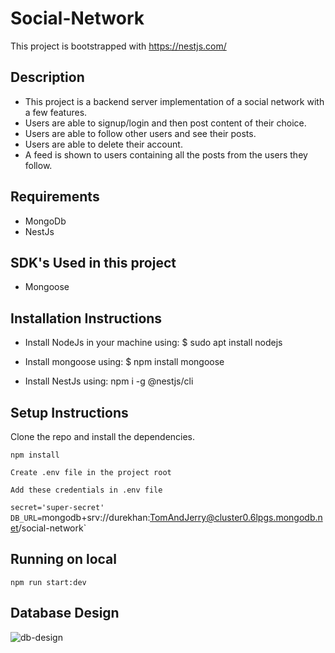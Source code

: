 # Social-Network
This project is bootstrapped with https://nestjs.com/

## **Description**
- This project is a backend server implementation of a social network with a few features.
- Users are able to signup/login and then post content of their choice.
- Users are able to follow other users and see their posts.
- Users are able to delete their account.
- A feed is shown to users containing all the posts from the users they follow.

## **Requirements**
- MongoDb
- NestJs

## **SDK's Used in this project**
- Mongoose

## **Installation Instructions**
- Install NodeJs in your machine using: $ sudo apt install nodejs

- Install mongoose using: $ npm install mongoose
- Install NestJs using: npm i -g @nestjs/cli

## **Setup Instructions**
Clone the repo and install the dependencies.

`npm install`

`Create .env file in the project root`

`Add these credentials in .env file`

`secret='super-secret'
DB_URL=`mongodb+srv://durekhan:TomAndJerry@cluster0.6lpgs.mongodb.net/social-network`

## **Running on local**

`npm run start:dev`

## **Database Design**
![db-design](https://user-images.githubusercontent.com/90218712/139103489-e97b6813-8ee9-4ba5-92ec-18c0bdd49607.png)
